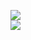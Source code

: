 [![](https://img.shields.io/badge/Made%20With-Github%20Spray-lightgrey.svg?style=for-the-badge&logo=github)](https://github.com/Annihil/github-spray#18060)  
[![](https://i.imgur.com/2DrTn0Z.gif)](https://github.com/Annihil/github-spray)